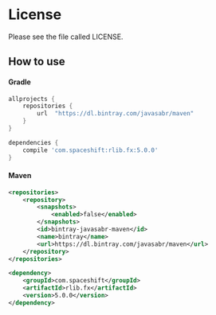 # License #
Please see the file called LICENSE.

## How to use

#### Gradle


```groovy
allprojects {
    repositories {
        url  "https://dl.bintray.com/javasabr/maven" 
    }
}

dependencies {
    compile 'com.spaceshift:rlib.fx:5.0.0'
}
```

    
#### Maven


```xml
<repositories>
    <repository>
        <snapshots>
            <enabled>false</enabled>
        </snapshots>
        <id>bintray-javasabr-maven</id>
        <name>bintray</name>
        <url>https://dl.bintray.com/javasabr/maven</url>
    </repository>
</repositories>

<dependency>
    <groupId>com.spaceshift</groupId>
    <artifactId>rlib.fx</artifactId>
    <version>5.0.0</version>
</dependency>
```